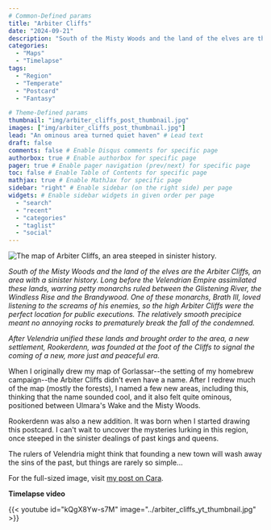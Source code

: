 ```yaml
---
# Common-Defined params
title: "Arbiter Cliffs"
date: "2024-09-21"
description: "South of the Misty Woods and the land of the elves are the Arbiter Cliffs, an area with a sinister history."
categories:
  - "Maps"
  - "Timelapse"
tags:
  - "Region"
  - "Temperate"
  - "Postcard"
  - "Fantasy"

# Theme-Defined params
thumbnail: "img/arbiter_cliffs_post_thumbnail.jpg"
images: ["img/arbiter_cliffs_post_thumbnail.jpg"]
lead: "An ominous area turned quiet haven" # Lead text
draft: false
comments: false # Enable Disqus comments for specific page
authorbox: true # Enable authorbox for specific page
pager: true # Enable pager navigation (prev/next) for specific page
toc: false # Enable Table of Contents for specific page
mathjax: true # Enable MathJax for specific page
sidebar: "right" # Enable sidebar (on the right side) per page
widgets: # Enable sidebar widgets in given order per page
  - "search"
  - "recent"
  - "categories"
  - "taglist"
  - "social"
---
```


![The map of Arbiter Cliffs, an area steeped in sinister history.](../arbiter_cliffs_postcard_full_nolabel_nowatermark_web.jpg)

*South of the Misty Woods and the land of the elves are the Arbiter Cliffs, an area with a sinister history. Long before the Velendrian Empire assimilated these lands, warring petty monarchs ruled between the Glistening River, the Windless Rise and the Brandywood. One of these monarchs, Brath III, loved listening to the screams of his enemies, so the high Arbiter Cliffs were the perfect location for public executions. The relatively smooth precipice meant no annoying rocks to prematurely break the fall of the condemned.*

*After Velendria unified these lands and brought order to the area, a new settlement, Rookerdenn, was founded at the foot of the Cliffs to signal the coming of a new, more just and peaceful era.*

When I originally drew my map of Gorlassar--the setting of my homebrew campaign--the Arbiter Cliffs didn't even have a name. After I redrew much of the map (mostly the forests), I named a few new areas, including this, thinking that the name sounded cool, and it also felt quite ominous, positioned between Ulmara's Wake and the Misty Woods.

Rookerdenn was also a new addition. It was born when I started drawing this postcard. I can't wait to uncover the mysteries lurking in this region, once steeped in the sinister dealings of past kings and queens.

The rulers of Velendria might think that founding a new town will wash away the sins of the past, but things are rarely so simple...

For the full-sized image, visit [my post on Cara](https://cara.app/post/6d2d26b0-f156-4037-baf9-abe090e26a67).

**Timelapse video**

{{< youtube id="kQgX8Yw-s7M" image="../arbiter_cliffs_yt_thumbnail.jpg" >}}